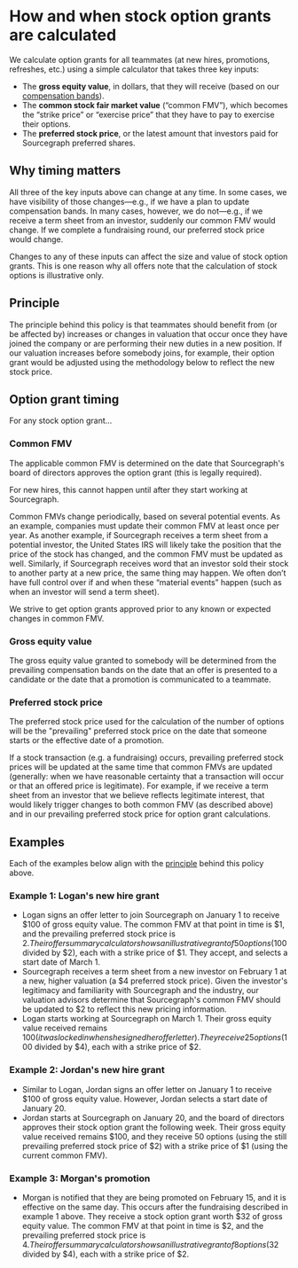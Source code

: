 # How and when stock option grants are calculated

We calculate option grants for all teammates (at new hires, promotions, refreshes, etc.) using a simple calculator that takes three key inputs:

- The **gross equity value**, in dollars, that they will receive (based on our [compensation bands](index.md#compensation-bands)).
- The **common stock fair market value** (“common FMV”), which becomes the “strike price” or “exercise price” that they have to pay to exercise their options.
- The **preferred stock price**, or the latest amount that investors paid for Sourcegraph preferred shares.

## Why timing matters

All three of the key inputs above can change at any time. In some cases, we have visibility of those changes—e.g., if we have a plan to update compensation bands. In many cases, however, we do not—e.g., if we receive a term sheet from an investor, suddenly our common FMV would change. If we complete a fundraising round, our preferred stock price would change.

Changes to any of these inputs can affect the size and value of stock option grants. This is one reason why all offers note that the calculation of stock options is illustrative only.

## Principle

The principle behind this policy is that teammates should benefit from (or be affected by) increases or changes in valuation that occur once they have joined the company or are performing their new duties in a new position. If our valuation increases before somebody joins, for example, their option grant would be adjusted using the methodology below to reflect the new stock price.

## Option grant timing

For any stock option grant...

### Common FMV

The applicable common FMV is determined on the date that Sourcegraph's board of directors approves the option grant (this is legally required).

For new hires, this cannot happen until after they start working at Sourcegraph.

Common FMVs change periodically, based on several potential events. As an example, companies must update their common FMV at least once per year. As another example, if Sourcegraph receives a term sheet from a potential investor, the United States IRS will likely take the position that the price of the stock has changed, and the common FMV must be updated as well. Similarly, if Sourcegraph receives word that an investor sold their stock to another party at a new price, the same thing may happen. We often don’t have full control over if and when these “material events” happen (such as when an investor will send a term sheet).

We strive to get option grants approved prior to any known or expected changes in common FMV.

### Gross equity value

The gross equity value granted to somebody will be determined from the prevailing compensation bands on the date that an offer is presented to a candidate or the date that a promotion is communicated to a teammate.

### Preferred stock price

The preferred stock price used for the calculation of the number of options will be the "prevailing" preferred stock price on the date that someone starts or the effective date of a promotion.

If a stock transaction (e.g. a fundraising) occurs, prevailing preferred stock prices will be updated at the same time that common FMVs are updated (generally: when we have reasonable certainty that a transaction will occur or that an offered price is legitimate). For example, if we receive a term sheet from an investor that we believe reflects legitimate interest, that would likely trigger changes to both common FMV (as described above) and in our prevailing preferred stock price for option grant calculations.

## Examples

Each of the examples below align with the [principle](#principle) behind this policy above.

### Example 1: Logan's new hire grant

- Logan signs an offer letter to join Sourcegraph on January 1 to receive $100 of gross equity value. The common FMV at that point in time is $1, and the prevailing preferred stock price is $2. Their offer summary calculator shows an illustrative grant of 50 options ($100 divided by $2), each with a strike price of $1. They accept, and selects a start date of March 1.
- Sourcegraph receives a term sheet from a new investor on February 1 at a new, higher valuation (a $4 preferred stock price). Given the investor's legitimacy and familiarity with Sourcegraph and the industry, our valuation advisors determine that Sourcegraph's common FMV should be updated to $2 to reflect this new pricing information.
- Logan starts working at Sourcegraph on March 1. Their gross equity value received remains $100 (it was locked in when she signed her offer letter). They receive 25 options ($100 divided by $4), each with a strike price of $2.

### Example 2: Jordan's new hire grant

- Similar to Logan, Jordan signs an offer letter on January 1 to receive $100 of gross equity value. However, Jordan selects a start date of January 20.
- Jordan starts at Sourcegraph on January 20, and the board of directors approves their stock option grant the following week. Their gross equity value received remains $100, and they receive 50 options (using the still prevailing preferred stock price of $2) with a strike price of $1 (using the current common FMV).

### Example 3: Morgan's promotion

- Morgan is notified that they are being promoted on February 15, and it is effective on the same day. This occurs after the fundraising described in example 1 above. They receive a stock option grant worth $32 of gross equity value. The common FMV at that point in time is $2, and the prevailing preferred stock price is $4. Their offer summary calculator shows an illustrative grant of 8 options ($32 divided by $4), each with a strike price of $2.
